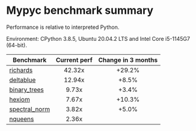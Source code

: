 # Mypyc benchmark summary

Performance is relative to interpreted Python.

Environment: CPython 3.8.5, Ubuntu 20.04.2 LTS and Intel Core i5-1145G7 (64-bit).

| Benchmark | Current perf | Change in 3 months |
| --- | :---: | :---: |
| [richards](benchmarks/richards.md) | 42.32x | +29.2% |
| [deltablue](benchmarks/deltablue.md) | 12.94x | +8.5% |
| [binary_trees](benchmarks/binary_trees.md) | 9.73x | +3.4% |
| [hexiom](benchmarks/hexiom.md) | 7.67x | +10.3% |
| [spectral_norm](benchmarks/spectral_norm.md) | 3.82x | +5.0% |
| [nqueens](benchmarks/nqueens.md) | 2.36x |  |
